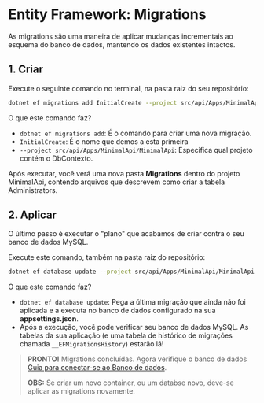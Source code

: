 # Entity Framework: Migrations

As migrations são uma maneira de aplicar mudanças incrementais ao esquema do banco de dados, mantendo os dados existentes intactos.

## 1. Criar

Execute o seguinte comando no terminal, na pasta raiz do seu repositório:

```bash
dotnet ef migrations add InitialCreate --project src/api/Apps/MinimalApi/MinimalApi
```

O que este comando faz?

- `dotnet ef migrations add`: É o comando para criar uma nova migração.
- `InitialCreate`: É o nome que demos a esta primeira
- `--project src/api/Apps/MinimalApi/MinimalApi`: Especifica qual projeto contém o DbContexto.

Após executar, você verá uma nova pasta **Migrations** dentro do projeto MinimalApi, contendo arquivos que descrevem como criar a tabela Administrators.

## 2. Aplicar

O último passo é executar o "plano" que acabamos de criar contra o seu banco de dados MySQL.

Execute este comando, também na pasta raiz do repositório:

```bash
dotnet ef database update --project src/api/Apps/MinimalApi/MinimalApi
```

O que este comando faz?

- `dotnet ef database update`: Pega a última migração que ainda não foi aplicada e a executa no banco de dados configurado na sua **appsettings.json**.
- Após a execução, você pode verificar seu banco de dados MySQL. As tabelas da sua aplicação (e uma tabela de histórico de migrações chamada `__EFMigrationsHistory`) estarão lá!

> **PRONTO!** Migrations concluídas. Agora verifique o banco de dados [Guia para conectar-se ao Banco de dados](../database/connect-to-MySQL-database.md).
>
> **OBS:** Se criar um novo container, ou um databse novo, deve-se aplicar as migrations novamente.

